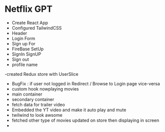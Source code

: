 # Netflix GPT

- Create React App
- Configured TailwindCSS
- Header
- Login Form
- Sign up For
- FireBase SetUp
- SignIn SignUP
- Sign out
- profile name

-created Redux store with UserSlice

- BugFix : if user not logged in Redirect / Browse to Login page vice-versa
- custom hook nowplaying movies
- main container
- secondary container
- fetch data for trailer video
- Embedded the YT video and make it auto play and mute
- twilwind to look awsome
- fetched other type of movies updated on store then displaying in screen
-  
